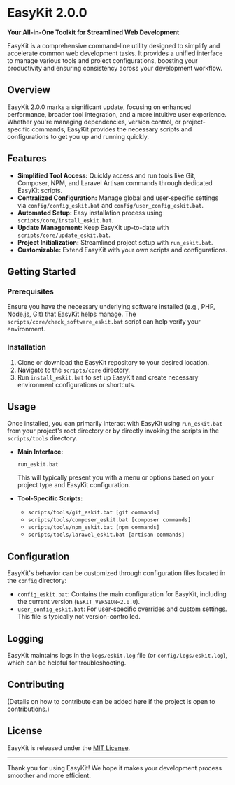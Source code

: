 # EasyKit 2.0.0

**Your All-in-One Toolkit for Streamlined Web Development**

EasyKit is a comprehensive command-line utility designed to simplify and accelerate common web development tasks. It provides a unified interface to manage various tools and project configurations, boosting your productivity and ensuring consistency across your development workflow.

## Overview

EasyKit 2.0.0 marks a significant update, focusing on enhanced performance, broader tool integration, and a more intuitive user experience. Whether you're managing dependencies, version control, or project-specific commands, EasyKit provides the necessary scripts and configurations to get you up and running quickly.

## Features

*   **Simplified Tool Access:** Quickly access and run tools like Git, Composer, NPM, and Laravel Artisan commands through dedicated EasyKit scripts.
*   **Centralized Configuration:** Manage global and user-specific settings via `config/config_eskit.bat` and `config/user_config_eskit.bat`.
*   **Automated Setup:** Easy installation process using `scripts/core/install_eskit.bat`.
*   **Update Management:** Keep EasyKit up-to-date with `scripts/core/update_eskit.bat`.
*   **Project Initialization:** Streamlined project setup with `run_eskit.bat`.
*   **Customizable:** Extend EasyKit with your own scripts and configurations.

## Getting Started

### Prerequisites

Ensure you have the necessary underlying software installed (e.g., PHP, Node.js, Git) that EasyKit helps manage. The `scripts/core/check_software_eskit.bat` script can help verify your environment.

### Installation

1.  Clone or download the EasyKit repository to your desired location.
2.  Navigate to the `scripts/core` directory.
3.  Run `install_eskit.bat` to set up EasyKit and create necessary environment configurations or shortcuts.

## Usage

Once installed, you can primarily interact with EasyKit using `run_eskit.bat` from your project's root directory or by directly invoking the scripts in the `scripts/tools` directory.

*   **Main Interface:**
    ```batch
    run_eskit.bat
    ```
    This will typically present you with a menu or options based on your project type and EasyKit configuration.

*   **Tool-Specific Scripts:**
    *   `scripts/tools/git_eskit.bat [git commands]`
    *   `scripts/tools/composer_eskit.bat [composer commands]`
    *   `scripts/tools/npm_eskit.bat [npm commands]`
    *   `scripts/tools/laravel_eskit.bat [artisan commands]`

## Configuration

EasyKit's behavior can be customized through configuration files located in the `config` directory:

*   `config_eskit.bat`: Contains the main configuration for EasyKit, including the current version (`ESKIT_VERSION=2.0.0`).
*   `user_config_eskit.bat`: For user-specific overrides and custom settings. This file is typically not version-controlled.

## Logging

EasyKit maintains logs in the `logs/eskit.log` file (or `config/logs/eskit.log`), which can be helpful for troubleshooting.

## Contributing

(Details on how to contribute can be added here if the project is open to contributions.)

## License

EasyKit is released under the [MIT License](LICENSE).

---

Thank you for using EasyKit! We hope it makes your development process smoother and more efficient.

